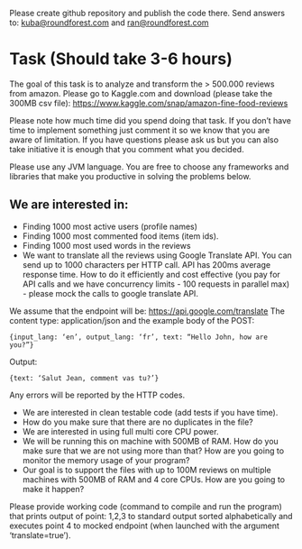 Please create github repository and publish the code there.
Send answers to: kuba@roundforest.com and ran@roundforest.com 

# Task (Should take 3-6 hours)

The goal of this task is to analyze and transform the > 500.000 reviews from amazon. 
Please go to Kaggle.com and download (please take the 300MB csv file): 
https://www.kaggle.com/snap/amazon-fine-food-reviews

Please note how much time did you spend doing that task. If you don’t have time to implement something just comment it so we know that you are aware of limitation. If you have questions please ask us but you can also take initiative it is enough that you comment what you decided.

Please use any JVM language. You are free to choose any frameworks and libraries that make you productive in solving the problems below.

## We are interested in:

* Finding 1000 most active users (profile names)
* Finding 1000 most commented food items (item ids).
* Finding 1000 most used words in the reviews
* We want to translate all the reviews using Google Translate API. You can send up to 1000 characters per HTTP call. API has 200ms average response time. How to do it efficiently and cost effective (you pay for API calls and we have concurrency limits -  100 requests in parallel max) - please mock the calls to google translate API. 

We assume that the endpoint will be: https://api.google.com/translate
The content type: application/json and the example body of the POST:

```
{input_lang: ‘en’, output_lang: ‘fr’, text: “Hello John, how are you?”}
```

Output:

```
{text: ‘Salut Jean, comment vas tu?’}
```

Any errors will be reported by the HTTP codes. 


* We are interested in clean testable code (add tests if you have time).
* How do you make sure that there are no duplicates in the file?
* We are interested in using full multi core CPU power.
* We will be running this on machine with 500MB of RAM. How do you make sure that we are not using more than that? How are you going to monitor the memory usage of your program?
* Our goal is to support the files with up to 100M reviews on multiple machines with 500MB of RAM and 4 core CPUs. How are you going to make it happen?

Please provide working code (command to compile and run the program) that prints output of point: 1,2,3 to standard output sorted alphabetically and executes point 4 to mocked endpoint (when launched with the argument ‘translate=true’).


